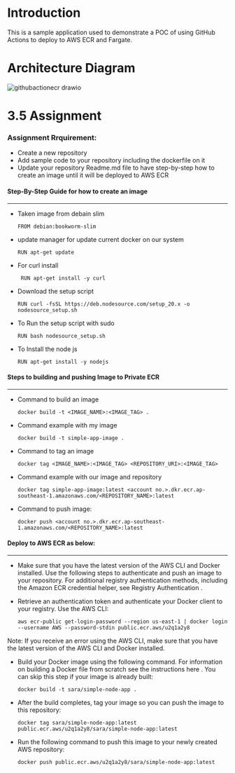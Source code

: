 # Introduction

This is a sample application used to demonstrate a POC of using GitHub Actions to deploy to AWS ECR and Fargate.

# Architecture Diagram

![githubactionecr drawio](https://user-images.githubusercontent.com/48310743/232531154-c0dd01d5-8666-4619-af29-aa2d7c2a7e7b.png)

# 3.5 Assignment
### Assignment Rrquirement:

- Create a new repository
- Add sample code to your repository including the dockerfile on it
- Update your repository Readme.md file to have step-by-step how to create an image until it will be deployed to AWS ECR

#### Step-By-Step Guide for how to create an image 
-----------------------------------------

- Taken image from debain slim 

      FROM debian:bookworm-slim 

- update manager for update current docker on our system

      RUN apt-get update 

- For curl install

       RUN apt-get install -y curl   

- Download the setup script

      RUN curl -fsSL https://deb.nodesource.com/setup_20.x -o nodesource_setup.sh         

- To Run the setup script with sudo

      RUN bash nodesource_setup.sh      

- To Install the node js 

      RUN apt-get install -y nodejs      

#### Steps to building and pushing Image to Private ECR
------

- Command to build an image

      docker build -t <IMAGE_NAME>:<IMAGE_TAG> .

- Command example with my image
    
      docker build -t simple-app-image .

- Command to tag an image

      docker tag <IMAGE_NAME>:<IMAGE_TAG> <REPOSITORY_URI>:<IMAGE_TAG>

- Command example with our image and repository

      docker tag simple-app-image:latest <account no.>.dkr.ecr.ap-southeast-1.amazonaws.com/<REPOSITORY_NAME>:latest

- Command to push image:

      docker push <account no.>.dkr.ecr.ap-southeast-1.amazonaws.com/<REPOSITORY_NAME>:latest

#### Deploy to AWS ECR as below:
-----------

- Make sure that you have the latest version of the AWS CLI and Docker installed.
Use the following steps to authenticate and push an image to your repository. For additional registry authentication methods, including the Amazon ECR credential helper, see Registry Authentication .


- Retrieve an authentication token and authenticate your Docker client to your registry. Use the AWS CLI:

      aws ecr-public get-login-password --region us-east-1 | docker login --username AWS --password-stdin public.ecr.aws/u2q1a2y8


Note: If you receive an error using the AWS CLI, make sure that you have the latest version of the AWS CLI and Docker installed.


- Build your Docker image using the following command. For information on building a Docker file from scratch see the instructions here . You can skip this step if your image is already built:

      docker build -t sara/simple-node-app .


- After the build completes, tag your image so you can push the image to this repository:

      docker tag sara/simple-node-app:latest public.ecr.aws/u2q1a2y8/sara/simple-node-app:latest

- Run the following command to push this image to your newly created AWS repository:

      docker push public.ecr.aws/u2q1a2y8/sara/simple-node-app:latest
